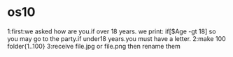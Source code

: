 # os10
1:first:we asked how are you.if over 18 years.
we print: if[$Age -gt 18]
so you may go to the party.if under18 years.you must have a letter.
2:make 100 folder{1..100}
3:receive file.jpg or file.png
then rename them 
